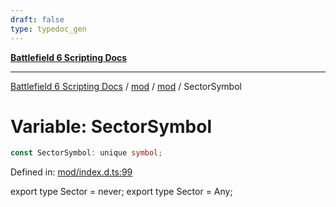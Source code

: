 ```yaml
---
draft: false
type: typedoc_gen
---
```


[**Battlefield 6 Scripting Docs**](../../../_index.md)

***

[Battlefield 6 Scripting Docs](../../../_index.md) / [mod](../../_index.md) / [mod](../_index.md) / SectorSymbol

# Variable: SectorSymbol

```ts
const SectorSymbol: unique symbol;
```

Defined in: [mod/index.d.ts:99](https://github.com/battlefield-portal-community/portal-docs/blob/ff09b2690670f74de7e97198022e5a97ff1161ff/generators/santiago/mod/index.d.ts#L99)

export type Sector = never;
export type Sector = Any;
